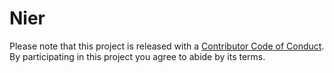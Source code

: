 # Nier

Please note that this project is released with a [Contributor Code of Conduct](code-of-conduct.md). By participating in this project you agree to abide by its terms.
